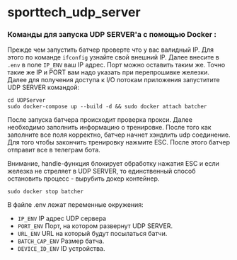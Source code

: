 # sporttech_udp_server
### Команды для запуска UDP SERVER'a с помощью Docker :
Прежде чем запустить батчер проверте что у вас валидный IP. Для этого по команде `ifconfig` узнайте свой внешний IP. Далее внесите в `.env` в поле `IP_ENV` ваш IP адрес. Порт можно оставить таким же. Точно такие же IP и PORT вам надо указать при перепрошивке железки. Далее для получения доступа к I/O потокам приложения запуститите UDP SERVER командой: 

```
cd UDPServer
sudo docker-compose up --build -d && sudo docker attach batcher
```

После запуска батчера происходит проверка прокси. Далее необходимо заполнить информацию о тренировке. После того как заполните все поля корректно, батчер начнет хэндлить udp соединение. Для того чтобы закончить тренировку нажмите ESC. После этого батчер отправит все в телеграм бота.


Внимание, handle-функция блокирует обработку нажатия ESC и если железка не стреляет в UDP SERVER, то единственный способ остановить процесс - вырубить докер контейнер. 

```
sudo docker stop batcher
```

В файле .env лежат переменные окружения:
- `IP_ENV` IP адрес UDP сервера
- `PORT_ENV`  Порт, на котором развернут UDP SERVER.
- `URL_ENV` URL на который будут посылаться батчи.
- `BATCH_CAP_ENV` Размер батча.
- `DEVICE_ID_ENV` ID устройства.
